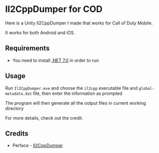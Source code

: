 # Il2CppDumper for COD

Here is a Unity Il2CppDumper I made that works for Call of Duty Mobile.

It works for both Android and iOS.

## Requirements

- You need to install [.NET 7.0](https://dotnet.microsoft.com/en-us/download/dotnet/thank-you/runtime-7.0.20-windows-x64-installer) in order to run
## Usage

Run `Il2CppDumper.exe` and choose the `il2cpp` executable file and `global-metadata.dat` file, then enter the information as prompted

The program will then generate all the output files in current working directory

For more details, check out the credit.

## Credits

 - Perface - [Il2CppDumper](https://github.com/Perfare/Il2CppDumper)
